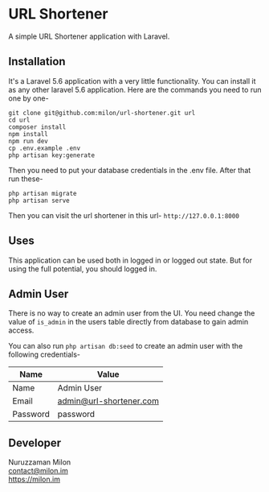 # URL Shortener

A simple URL Shortener application with Laravel.

## Installation

It's a Laravel 5.6 application with a very little functionality. You can install it as any other laravel 5.6 application. Here are the commands you need to run one by one-

```
git clone git@github.com:milon/url-shortener.git url
cd url
composer install
npm install
npm run dev
cp .env.example .env
php artisan key:generate
```

Then you need to put your database credentials in the .env file. After that run these-

```
php artisan migrate
php artisan serve
```

Then you can visit the url shortener in this url- `http://127.0.0.1:8000`

## Uses

This application can be used both in logged in or logged out state. But for using the full potential, you should logged in.

## Admin User

There is no way to create an admin user from the UI. You need change the value of `is_admin` in the users table directly from database to gain admin access.

You can also run `php artisan db:seed` to create an admin user with the following credentials-

| Name | Value |
|------|-----------|
| Name | Admin User |
| Email | admin@url-shortener.com |
| Password | password |

## Developer

Nuruzzaman Milon<br>
contact@milon.im<br>
<https://milon.im>

